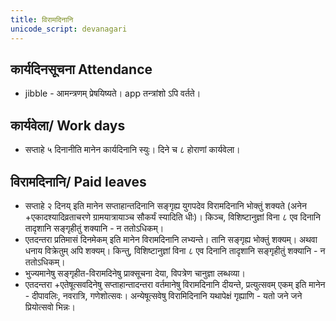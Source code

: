 ```yaml
---
title: विरामदिनानि
unicode_script: devanagari
---
```


## कार्यदिनसूचना Attendance 
- jibble - आमन्त्रणम् प्रेषयिष्यते। app तन्त्रांशो ऽपि वर्तते।

## कार्यवेला/ Work days
- सप्ताहे ५ दिनानीति मानेन कार्यदिनानि स्युः। दिने च ८ होराणां कार्यवेला। 

## विरामदिनानि/ Paid leaves
- सप्ताहे २ दिनय् इति मानेन सप्ताहान्तदिनानि सङ्गृह्य युगपदेव विरामदिनानि भोक्तुं शक्यते (अनेन +एकादश्यादिव्रताचरणे ग्रामयात्रायाञ्च सौकर्यं स्यादिति धीः)। किञ्च, विशिष्टानुज्ञां विना ८ एव दिनानि तादृशानि सङ्गृहीतुं शक्यानि - न ततोऽधिकम्। 
- एतदन्तरा प्रतिमासं दिनमेकम् इति मानेन विरामदिनानि लभ्यन्ते। तानि सङ्गृह्य भोक्तुं शक्यम्। अथवा धनाय विक्रेतुम् अपि शक्यम्। किन्तु, विशिष्टानुज्ञां विना ८ एव दिनानि तादृशानि सङ्गृहीतुं शक्यानि - न ततोऽधिकम्।
- भुज्यमानेषु सङ्गृहीत-विरामदिनेषु प्राक्सूचना देया, विपत्रेण चानुज्ञा लब्धव्या।
- एतदन्तरा +एतेषूत्सवदिनेषु सप्ताहान्तादन्तरा वर्तमानेषु विरामदिनानि दीयन्ते, प्रत्युत्सवम् एकम् इति मानेन - दीपावलिः, नवरात्रि, गणेशोत्सवः। अन्येषूत्सवेषु विरामिदिनानि यथापेक्षं गृह्याणि - यतो जने जने प्रियोत्सवो भिन्नः।